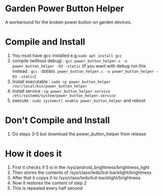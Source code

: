 # Garden Power Button Helper
A workaround for the broken power button on garden devices.

# Compile and Install
1. You must have gcc installed e.g.`sudo apt install gcc`
2. compile (without debug) : `gcc power_button_helper.c -o power_button_helper -O3 -static` (if you want with debug run this instead : `gcc -DDEBUG power_button_helper.c -o power_button_helper -O3 -static`)
3. Install executable : `sudo cp power_button_helper /usr/local/bin/power_button_helper`
4. Install service : `cp power_button_helper.service /etc/systemd/system/power_button_helper.service`
5. execute : `sudo systemctl enable power_button_helper` and reboot

# Don't Compile and Install
1. Do steps 3-5 but download the power_button_helper from release

# How it does it
1. First it checks if 5 is in the /sys/android_brightness/brightness_light
2. Then stores the contents of /sys/class/leds/lcd-backlight/brightness 
3. After that it copys 0 to /sys/class/leds/lcd-backlight/brightness
4. Now it restores the content of step 2
5. This is repeated every half second
